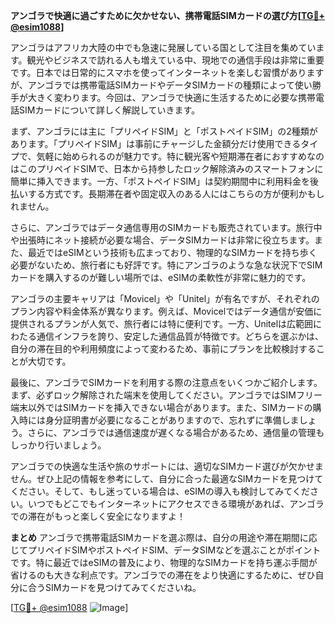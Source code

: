 **アンゴラで快適に過ごすために欠かせない、携帯電話SIMカードの選び方[[TG💪+ @esim1088](https://t.me/s/esim1088)]**

アンゴラはアフリカ大陸の中でも急速に発展している国として注目を集めています。観光やビジネスで訪れる人も増えている中、現地での通信手段は非常に重要です。日本では日常的にスマホを使ってインターネットを楽しむ習慣がありますが、アンゴラでは携帯電話SIMカードやデータSIMカードの種類によって使い勝手が大きく変わります。今回は、アンゴラで快適に生活するために必要な携帯電話SIMカードについて詳しく解説していきます。

まず、アンゴラには主に「プリペイドSIM」と「ポストペイドSIM」の2種類があります。「プリペイドSIM」は事前にチャージした金額分だけ使用できるタイプで、気軽に始められるのが魅力です。特に観光客や短期滞在者におすすめなのはこのプリペイドSIMで、日本から持参したロック解除済みのスマートフォンに簡単に挿入できます。一方、「ポストペイドSIM」は契約期間中に利用料金を後払いする方式です。長期滞在者や固定収入のある人にはこちらの方が便利かもしれません。

さらに、アンゴラではデータ通信専用のSIMカードも販売されています。旅行中や出張時にネット接続が必要な場合、データSIMカードは非常に役立ちます。また、最近ではeSIMという技術も広まっており、物理的なSIMカードを持ち歩く必要がないため、旅行者にも好評です。特にアンゴラのような急な状況下でSIMカードを購入するのが難しい場所では、eSIMの柔軟性が非常に魅力的です。

アンゴラの主要キャリアは「Movicel」や「Unitel」が有名ですが、それぞれのプラン内容や料金体系が異なります。例えば、Movicelではデータ通信が安価に提供されるプランが人気で、旅行者には特に便利です。一方、Unitelは広範囲にわたる通信インフラを誇り、安定した通信品質が特徴です。どちらを選ぶかは、自分の滞在目的や利用頻度によって変わるため、事前にプランを比較検討することが大切です。

最後に、アンゴラでSIMカードを利用する際の注意点をいくつかご紹介します。まず、必ずロック解除された端末を使用してください。アンゴラではSIMフリー端末以外ではSIMカードを挿入できない場合があります。また、SIMカードの購入時には身分証明書が必要になることがありますので、忘れずに準備しましょう。さらに、アンゴラでは通信速度が遅くなる場合があるため、通信量の管理もしっかり行いましょう。

アンゴラでの快適な生活や旅のサポートには、適切なSIMカード選びが欠かせません。ぜひ上記の情報を参考にして、自分に合った最適なSIMカードを見つけてください。そして、もし迷っている場合は、eSIMの導入も検討してみてください。いつでもどこでもインターネットにアクセスできる環境があれば、アンゴラでの滞在がもっと楽しく安全になりますよ！

**まとめ**
アンゴラで携帯電話SIMカードを選ぶ際は、自分の用途や滞在期間に応じてプリペイドSIMやポストペイドSIM、データSIMなどを選ぶことがポイントです。特に最近ではeSIMの普及により、物理的なSIMカードを持ち運ぶ手間が省けるのも大きな利点です。アンゴラでの滞在をより快適にするために、ぜひ自分に合うSIMカードを見つけてみてくださいね。

[[TG💪+ @esim1088](https://t.me/s/esim1088) ![Image](https://i.postimg.cc/Y0z9fWf4/image.png)]